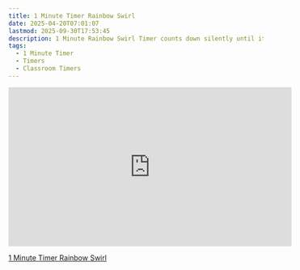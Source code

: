 ```yaml
---
title: 1 Minute Timer Rainbow Swirl
date: 2025-04-20T07:01:07
lastmod: 2025-09-30T17:53:45
description: 1 Minute Rainbow Swirl Timer counts down silently until it reaches 0:00 and then makes a sound to show time is up
tags:
  - 1 Minute Timer
  - Timers
  - Classroom Timers
---
```


<div class="iframe-16-9-container">
<iframe class="youTubeIframe" width="560" height="315" src="https://www.youtube.com/embed/bqypaahV5L8" title="YouTube video player" frameborder="0" allow="accelerometer; autoplay; clipboard-write; encrypted-media; gyroscope; picture-in-picture; web-share" referrerpolicy="strict-origin-when-cross-origin" allowfullscreen></iframe>
</div>

[1 Minute Timer Rainbow Swirl](https://youtu.be/bqypaahV5L8)
